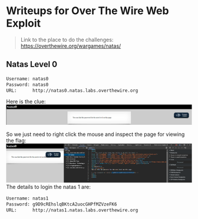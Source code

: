 # Writeups for Over The Wire Web Exploit

> Link to the place to do the challenges: https://overthewire.org/wargames/natas/

## Natas Level 0

```
Username: natas0
Password: natas0
URL:      http://natas0.natas.labs.overthewire.org
```

Here is the clue:
![Clue for Natas 0](images/Clue_0.png)

So we just need to right click the mouse and inspect the page for viewing the flag:
![Flag 0](images/Answer-0.png)
The details to login the natas 1 are:

```
Username: natas1
Password: g9D9cREhslqBKtcA2uocGHPfMZVzeFK6
URL:      http://natas1.natas.labs.overthewire.org
```
